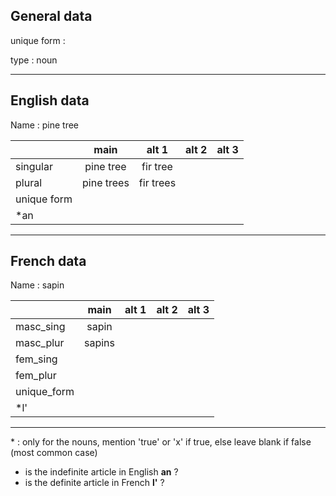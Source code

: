 ## General data

unique form :

type : noun

---

## English data

Name : pine tree

|             |    main    |   alt 1   | alt 2 | alt 3 |
| :---------- | :--------: | :-------: | :---: | ----- |
| singular    | pine tree  | fir tree  |       |       |
| plural      | pine trees | fir trees |       |       |
| unique form |            |           |       |       |
| \*an        |            |           |       |       |

---

## French data

Name : sapin

|             |  main  | alt 1 | alt 2 | alt 3 |
| :---------- | :----: | :---: | :---: | :---: |
| masc_sing   | sapin  |       |       |       |
| masc_plur   | sapins |       |       |       |
| fem_sing    |        |       |       |       |
| fem_plur    |        |       |       |       |
| unique_form |        |       |       |       |
| \*l'        |        |       |       |       |

---

\* : only for the nouns, mention 'true' or 'x' if true, else leave blank if false (most common case)

- is the indefinite article in English **an** ?
- is the definite article in French **l'** ?

